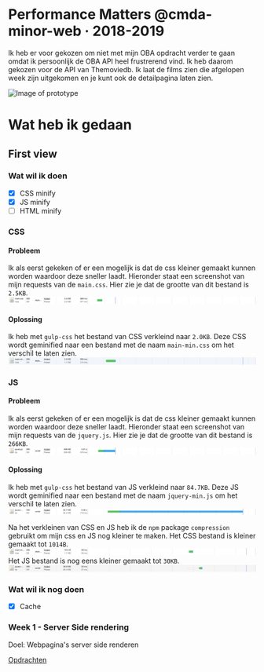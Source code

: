 # Performance Matters @cmda-minor-web · 2018-2019

Ik heb er voor gekozen om niet met mijn OBA opdracht verder te gaan omdat ik persoonlijk de OBA API heel frustrerend vind. Ik heb daarom gekozen voor de API van Themoviedb. Ik laat de films zien die afgelopen week zijn uitgekomen en je kunt ook de detailpagina laten zien.

![Image of prototype](assets/img/readme-img/screenshot-app.png)

# Wat heb ik gedaan
## First view
### Wat wil ik doen
- [x] CSS minify
- [x] JS minify
- [ ] HTML minify

### CSS
#### Probleem
Ik als eerst gekeken of er een mogelijk is dat de css kleiner gemaakt kunnen worden waardoor deze sneller laadt. Hieronder staat een screenshot van mijn requests van de `main.css`. Hier zie je dat de grootte van dit bestand is `2.5KB`.
![Image of slow requests](assets/img/readme-img/css-normal-fast-3g.png)
#### Oplossing
Ik heb met `gulp-css` het bestand van CSS verkleind naar `2.0KB`. Deze CSS wordt geminified naar een bestand met de naam `main-min.css` om het verschil te laten zien.
![Image of slow requests](assets/img/readme-img/css-minified-fast-3g.png)

### JS
#### Probleem
Ik als eerst gekeken of er een mogelijk is dat de css kleiner gemaakt kunnen worden waardoor deze sneller laadt. Hieronder staat een screenshot van mijn requests van de `jquery.js`. Hier zie je dat de grootte van dit bestand is `266KB`.
![Image of slow requests](assets/img/readme-img/js-normal-fast-3g.png)
#### Oplossing
Ik heb met `gulp-css` het bestand van JS verkleind naar `84.7KB`. Deze JS wordt geminified naar een bestand met de naam `jquery-min.js` om het verschil te laten zien.
![Image of slow requests](assets/img/readme-img/js-minified-fast-3g.png)


Na het verkleinen van CSS en JS heb ik de `npm` package `compression` gebruikt om mijn css en JS nog kleiner te maken.
Het CSS bestand is kleiner gemaakt tot `1014B`.
![Image of slow requests](assets/img/readme-img/css-compressed-fast-3g.png)
Het JS bestand is nog eens kleiner gemaakt tot `30KB`.
![Image of slow requests](assets/img/readme-img/js-compressed-fast-3g.png)




### Wat wil ik nog doen
- [x] Cache


### Week 1 - Server Side rendering

Doel: Webpagina's server side renderen

[Opdrachten](https://github.com/cmda-minor-web/performance-matters-1819/blob/master/week-1.md)
